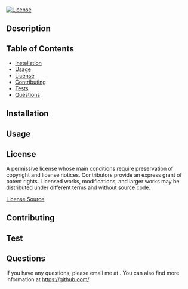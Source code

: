 # 

[![License](https://img.shields.io/badge/License-Apache_2.0-blue.svg)](https://choosealicense.com/licenses/apache-2.0/)


## Description


## Table of Contents
* [Installation](#installation)
* [Usage](#usage)
* [License](#license)
* [Contributing](#contributing)
* [Tests](#tests)
* [Questions](#questions)


## Installation



## Usage



## License

A permissive license whose main conditions require preservation of copyright and license notices. 
Contributors provide an express grant of patent rights. 
Licensed works, modifications, and larger works may be distributed under different terms and without source code.

[License Source](https://choosealicense.com/licenses/)
      


## Contributing



## Test



## Questions
If you have any questions, please email me at .
You can also find more information at https://github.com/

